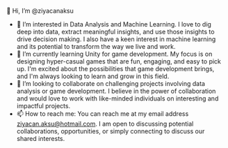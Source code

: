👋 Hi, I’m @ziyacanaksu
- 👀 I’m interested in Data Analysis and Machine Learning. I love to dig deep into data, extract meaningful insights, and use those insights to drive decision making. I also have a keen interest in machine learning and its potential to transform the way we live and work.
- 🌱 I’m currently learning Unity for game development. My focus is on designing hyper-casual games that are fun, engaging, and easy to pick up. I'm excited about the possibilities that game development brings, and I'm always looking to learn and grow in this field.
- 💞️ I’m looking to collaborate on challenging projects involving data analysis or game development. I believe in the power of collaboration and would love to work with like-minded individuals on interesting and impactful projects.
- 📫 How to reach me: You can reach me at my email address ziyacan.aksu@hotmail.com. I am open to discussing potential collaborations, opportunities, or simply connecting to discuss our shared interests.

<!---
ziyacanaksu/ziyacanaksu is a ✨ special ✨ repository because its `README.md` (this file) appears on your GitHub profile.
You can click the Preview link to take a look at your changes.
--->
